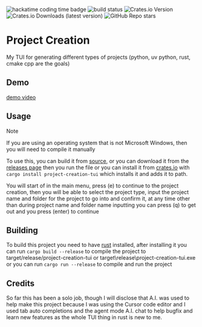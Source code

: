![hackatime coding time badge](https://hackatime-badge.hackclub.com/U0825U4K39Q/project-creation)
![build status](https://img.shields.io/github/actions/workflow/status/Ghostboo124/project-creation/rust.yml?branch=main&event=push)
![Crates.io Version](https://img.shields.io/crates/v/project-creation-tui)
![Crates.io Downloads (latest version)](https://img.shields.io/crates/dv/project-creation-tui)
![GitHub Repo stars](https://img.shields.io/github/stars/Ghostboo124/project-creation?style=flat)

# Project Creation

My TUI for generating different types of projects (python, uv python, rust, cmake cpp are the goals)

## Demo

[demo video](https://youtu.be/BvbK70bw50U?si=Ex_fxpPrY7a8anHy)

## Usage

> [!NOTE]
> If you are using an operating system that is not Microsoft Windows, then you will need to compile it manually

To use this, you can build it from [source](https://github.com/Ghostboo124/project-creation#building), or you can download it from the [releases page](https://github.com/Ghostboo124/project-creation/releases/latest) then you run the file or you can install it from [crates.io](https://crates.io/crates/project-creation-tui/) with `cargo install project-creation-tui` which installs it and adds it to path.

You will start of in the main menu, press (e) to continue to the project creation,
then you will be able to select the project type, input the project name and folder for the project to go into and confirm it, at any time other than during project name and folder name inputting you can press (q) to get out and you press (enter) to continue

## Building

To build this project you need to have [rust](https://www.rust-lang.org/tools/install) installed, after installing it you can run `cargo build --release` to compile the project to target/release/project-creation-tui or target\release\project-creation-tui.exe or you can run `cargo run --release` to compile and run the project

## Credits

So far this has been a solo job, though I will disclose that A.I. was used to help make this project because I was using the Cursor code editor and I used tab auto completions and the agent mode A.I. chat to help bugfix and learn new features as the whole TUI thing in rust is new to me.
